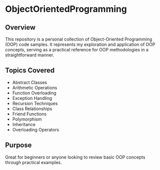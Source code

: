 # ObjectOrientedProgramming

## Overview
This repository is a personal collection of Object-Oriented Programming (OOP) code samples. It represents my exploration and application of OOP concepts, serving as a practical reference for OOP methodologies in a straightforward manner.

## Topics Covered
- Abstract Classes
- Arithmetic Operations
- Function Overloading
- Exception Handling
- Recursion Techniques
- Class Relationships
- Friend Functions
- Polymorphism
- Inheritance
- Overloading Operators
  
## Purpose
Great for beginners or anyone looking to review basic OOP concepts through practical examples.
